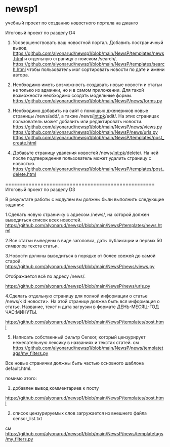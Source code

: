 # newsp1
 учебный проект по созданию новостного портала на джанго
 
 Итоговый проект по разделу D4

1. Усовершенствовать ваш новостной портал. Добавить постраничный вывод 
https://github.com/alyonarud/newsp1/blob/main/NewsP/templates/news.html
и отдельную страницу с поиском /search/, 
https://github.com/alyonarud/newsp1/blob/main/NewsP/templates/search.html
чтобы пользователь мог сортировать новости по дате и имени автора.


2. Необходимо иметь возможность создавать новые новости и статьи не только из админки, но и в самом приложении. Для такой возможности необходимо создать модельные формы.
https://github.com/alyonarud/newsp1/blob/main/NewsP/news/forms.py

3. Необходимо добавить на сайт с помощью дженериков новые страницы /news/add/, а также /news/<int:pk>/edit/. На этих страницах пользователь может добавить или редактировать новости.
https://github.com/alyonarud/newsp1/blob/main/NewsP/news/views.py
https://github.com/alyonarud/newsp1/blob/main/NewsP/news/urls.py
https://github.com/alyonarud/newsp1/blob/main/NewsP/templates/post_create.html


4. Добавьте страницу удаления новостей /news/<int:pk>/delete/. На ней после подтверждения пользователь может удалить страницу с новостью.
 https://github.com/alyonarud/newsp1/blob/main/NewsP/templates/post_delete.html
 
===================================================
Итоговый проект по разделу D3

В результате работы с модулем вы должны были выполнить следующие задания:

1.Сделать новую страничку с адресом /news/, на которой должен выводиться список всех новостей.
https://github.com/alyonarud/newsp1/blob/main/NewsP/templates/news.html

2.Все cтатьи выведены в виде заголовка, даты публикации и первых 50 символов текста статьи.

3.Новости должны выводиться в порядке от более свежей до самой старой.
https://github.com/alyonarud/newsp1/blob/main/NewsP/news/views.py

Отображается всё по адресу /news/.
 
https://github.com/alyonarud/newsp1/blob/main/NewsP/news/urls.py


4.Сделать отдельную страницу для полной информации о статье /news/<id новости>. На этой странице должна быть вся информация о статье. Название, текст и дата загрузки в формате ДЕНЬ-МЕСЯЦ-ГОД ЧАС:МИНУТЫ.

https://github.com/alyonarud/newsp1/blob/main/NewsP/templates/post.html

5. Написать собственный фильтр Censor, который цензурирует нежелательную лексику в названиях и текстах статей.
см https://github.com/alyonarud/newsp1/blob/main/NewsP/news/templatetags/my_filters.py

Все новые странички должны быть частью основного шаблона default.html.


помимо этого:
1. добавлен вывод комментариев к посту

https://github.com/alyonarud/newsp1/blob/main/NewsP/templates/post.html

2. список цензурируемых слов загружается из внешнего файла censor_list.txt

см https://github.com/alyonarud/newsp1/blob/main/NewsP/news/templatetags/my_filters.py

